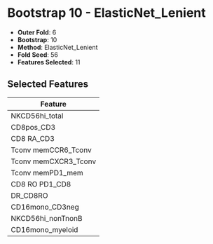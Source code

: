 # Bootstrap 10 - ElasticNet_Lenient

- **Outer Fold**: 6
- **Bootstrap**: 10
- **Method**: ElasticNet_Lenient
- **Fold Seed**: 56
- **Features Selected**: 11

## Selected Features

| Feature |
|---------|
| NKCD56hi_total |
| CD8pos_CD3 |
| CD8 RA_CD3 |
| Tconv memCCR6_Tconv |
| Tconv memCXCR3_Tconv |
| Tconv memPD1_mem |
| CD8 RO PD1_CD8 |
| DR_CD8RO |
| CD16mono_CD3neg |
| NKCD56hi_nonTnonB |
| CD16mono_myeloid |
